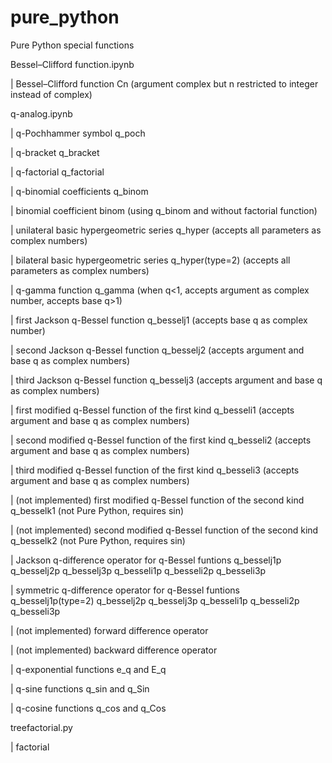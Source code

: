 # pure_python
<p>Pure Python special functions</p>
<p>Bessel–Clifford function.ipynb</p>
<p>| Bessel–Clifford function Cn (argument complex but n restricted to integer instead of complex)</p>
<p>q-analog.ipynb</p>
<p>|  q-Pochhammer symbol q_poch</p>
<p>|  q-bracket q_bracket</p>
<p>|  q-factorial q_factorial</p>
<p>|  q-binomial coefficients q_binom</p>
<p>|  binomial coefficient binom (using q_binom and without factorial function)</p>
<p>|  unilateral basic hypergeometric series q_hyper (accepts all parameters as complex numbers)</p>
<p>|  bilateral basic hypergeometric series q_hyper(type=2) (accepts all parameters as complex numbers)</p>
<p>|  q-gamma function q_gamma (when q<1, accepts argument as complex number, accepts base q>1)</p>
<p>|  first Jackson q-Bessel function q_besselj1 (accepts base q as complex number)</p>
<p>|  second Jackson q-Bessel function q_besselj2 (accepts argument and base q as complex numbers)</p>
<p>|  third Jackson q-Bessel function q_besselj3 (accepts argument and base q as complex numbers)</p>
<p>|  first modified q-Bessel function of the first kind q_besseli1 (accepts argument and base q as complex numbers)</p>
<p>|  second modified q-Bessel function of the first kind q_besseli2 (accepts argument and base q as complex numbers)</p>
<p>|  third modified q-Bessel function of the first kind q_besseli3 (accepts argument and base q as complex numbers)</p>
<p>|  (not implemented) first modified q-Bessel function of the second kind q_besselk1 (not Pure Python, requires sin)</p>
<p>|  (not implemented) second modified q-Bessel function of the second kind q_besselk2 (not Pure Python, requires sin)</p>
<p>|  Jackson q-difference operator for q-Bessel funtions q_besselj1p q_besselj2p q_besselj3p q_besseli1p q_besseli2p q_besseli3p</p>
<p>|  symmetric q-difference operator for q-Bessel funtions q_besselj1p(type=2) q_besselj2p q_besselj3p q_besseli1p q_besseli2p q_besseli3p</p>
<p>|  (not implemented) forward difference operator</p>
<p>|  (not implemented) backward difference operator</p>
<p>|  q-exponential functions e_q and E_q</p>
<p>|  q-sine functions q_sin and q_Sin</p>
<p>|  q-cosine functions q_cos and q_Cos</p>
<p>treefactorial.py</p>
<p>|  factorial</p>
